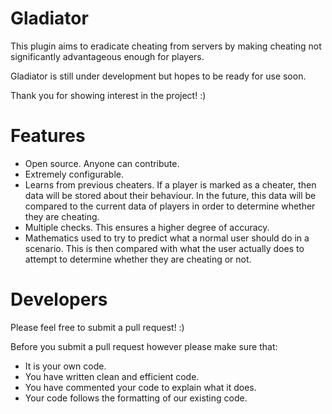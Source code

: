 # Gladiator

This plugin aims to eradicate cheating from servers by making cheating not significantly advantageous enough for players.

Gladiator is still under development but hopes to be ready for use soon.

Thank you for showing interest in the project! :)

# Features

- Open source. Anyone can contribute.
- Extremely configurable.
- Learns from previous cheaters. If a player is marked as a cheater, then data will be stored about their behaviour. In the future, this data will be compared to the current data of players in order to determine whether they are cheating.
- Multiple checks. This ensures a higher degree of accuracy.
- Mathematics used to try to predict what a normal user should do in a scenario. This is then compared with what the user actually does to attempt to determine whether they are cheating or not.

# Developers

Please feel free to submit a pull request! :)

Before you submit a pull request however please make sure that:

- It is your own code.
- You have written clean and efficient code.
- You have commented your code to explain what it does.
- Your code follows the formatting of our existing code.
